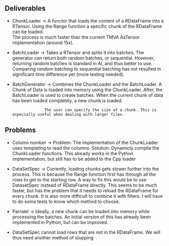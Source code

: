## Deliverables

- ChunkLoader -> A functor that loads the content of a RDataFrame into a RTensor. 
                Using the Range function a specific chunk of the RDataFrame can be loaded.  
                The process is much faster than the current TMVA AsTensor implementation (around 15x). 
                


- BatchLoader -> Takes a RTensor and splits it into batches. 
                          The generator can return both random batches, or sequential. 
                          However, returning random batches is standard in AI, and thus better to use. 
                          Comparing random batching to sequential batching has not resulted in significant time difference yet (more testing needed).

- BatchGenerator -> Combines the ChunkLoader and the BatchLoader. 
                        A Chunk of Data is loaded into memory using the ChunkLoader. 
                        After, the BatchLoader is used to create batches. 
                        When the current chunk of data has been loaded completely, a new chunk is loaded. 

                    The user can specify the size of a chunk. This is especially useful when dealing with larger files. 

## Problems

- Column number ->  Problem: The implementation of the ChunkLoader uses templating to read the columns. 
                    Solution: Dynamicly compile the ChunkLoader functions.
                        This already works in the Python implementation, but still has to be added to the Cpp loader

- DataSetSpec -> Currently, loading chunks gets slower further into the process. This is because the Range function first has through all the rows 
                to get to the starting row. A way to fix this would be to use DatasetSpec instead of RDataFrame directly. 
                This seems to be much faster, but has the problem that it needs to reload the RDataFrame for every chunk. 
                It is also more difficult to combine it with filters. I will have to do some tests to know which method to choose. 

- Parralel -> Ideally, a new chunk can be loaded into memory while processing the batches. 
              An initial version of this has already been implemented in Python, but can be improved.

- DataSetSpec cannot load rows that are not in the RDataFrame. We will thus need another method of stopping

